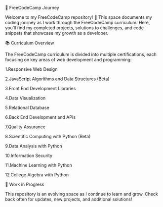 🚀 FreeCodeCamp Journey 



Welcome to my FreeCodeCamp repository! 🌟 This space documents my coding journey as I work through the FreeCodeCamp curriculum. Here, you’ll find my completed projects, solutions to challenges, and code snippets that showcase my growth as a developer.

📚 Curriculum Overview

The FreeCodeCamp curriculum is divided into multiple certifications, each focusing on key areas of web development and programming:

1.Responsive Web Design 

2.JavaScript Algorithms and Data Structures (Beta) 

3.Front End Development Libraries 

4.Data Visualization 

5.Relational Database 

6.Back End Development and APIs 

7.Quality Assurance 

8.Scientific Computing with Python (Beta) 

9.Data Analysis with Python 

10.Information Security 

11.Machine Learning with Python 

12.College Algebra with Python 

🚧 Work in Progress

This repository is an evolving space as I continue to learn and grow. Check back often for updates, new projects, and additional solutions!
